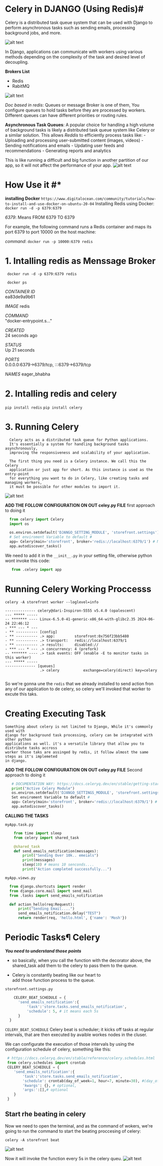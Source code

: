 
# Celery in DJANGO  (Using Redis)#

Celery is a distributed task queue system that can be used with Django
to perform asynchronous tasks such as sending emails, processing background
jobs, and more. 

![alt text](image.png)

In Django, applications can communicate with workers using various methods depending on the complexity of the task and desired level of decoupling.

  **Brokers List**
   - Redis
   - RabitMQ

![alt text](image-1.png)

*Doc based in redis*:
Queues or message Broker is one of them, You configure queues to hold tasks before they are processed by workers. Different queues can have different priorities or routing rules.

 **Asynchronous Task Queues**:
    A popular choice for handling a high volume of background tasks is likely 
    a distributed task queue system like Celery or a similar solution. This
    allows *Reddis* to efficiently process tasks like:
       - Uploading and processing user-submitted content (images, videos)
       - Sending notifications and emails
       - Updating user feeds and recommendations
       - Generating reports and analytics

This is like running a difficult and big function in another partition of our app, so it will not affect the performance of your app.
![alt text](image-2.png)


# How Use it #*
**installing Docker**
``https://www.digitalocean.com/community/tutorials/how-to-install-and-use-docker-on-ubuntu-20-04``
Installing Redis using Docker:
  ``` docker run -d -p 6379:6379```

  *6379*: Means FROM 6379 TO 6379
  
  For example, the following command runs a Redis container and maps its port 6379 to port 10000 on the host machine:

  *command*: 
    ``docker run -p 10000:6379 redis``
   
   # 1. Intalling redis as Menssage Broker #
   ``` docker run -d -p 6379:6379 redis```
  
   ``` docker ps```
 
   *CONTAINER ID*   
    ea83de9a9b61
   
   *IMAGE*
    redis

   *COMMAND*       
    "docker-entrypoint.s…"
   
   *CREATED*          
    24 seconds ago
   
   *STATUS*   
    Up 21 seconds

   *PORTS*     
    0.0.0.0:6379->6379/tcp, :::6379->6379/tcp

   *NAMES*
    eager_bhabha

   # 2. Intalling redis and celery #
   ```pip install redis```
   ```pip install celery```

   # 3. Running Celery #

      Celery acts as a distributed task queue for Python applications.
      It's essentially a system for handling background tasks asynchronously,
      improving the responsiveness and scalability of your application.

      The first thing you need is a Celery instance. We call this the Celery 
      application or just app for short. As this instance is used as the entry-point
      for everything you want to do in Celery, like creating tasks and managing workers,
      it must be possible for other modules to import it.
      
  ![alt text](image-3.png)

  **ADD THE FOLLOW CONFIGURATION ON OUT celey.py FILE**
  first approach to doing it
  ```py
    from celery import Celery
    import os

    os.environ.setdefault('DJANGO_SETTING_MODULE', 'storefront.settings')
    # Set enviroment Variable to default #
    app= Celery(main='storefront', broker='redis://localhost:6379/1') # Module Name 
    app.autodiscover_tasks()
  ```
  We need to add it in the ``__init__.py`` in your setting file, otherwise python  wont invoke 
  this code:
  ```py 
     from .celery import app
  ```

  # Running Celery Working Proccesss #
  ``celery -A storefront worker --loglevel=info``
 
  ```
  -------------- celery@dari-Inspiron-5555 v5.4.0 (opalescent)
  --- ***** ----- 
  -- ******* ---- Linux-6.5.0-41-generic-x86_64-with-glibc2.35 2024-06-24 22:46:12
  - *** --- * --- 
  - ** ---------- [config]
  - ** ---------- .> app:         storefront:0x756f23bb5480
  - ** ---------- .> transport:   redis://localhost:6379/1
  - ** ---------- .> results:     disabled://
  - *** --- * --- .> concurrency: 4 (prefork)
  -- ******* ---- .> task events: OFF (enable -E to monitor tasks in this worker)
  --- ***** ----- 
  -------------- [queues]
                  .> celery           exchange=celery(direct) key=celery
                  

  ```
  So we're gonna une the ```redis``` that we already installed to send action fron any of our 
  application to de celery, so celery we'll invoked that worker to excute this taks.

  # Creating Executing Task #
    Something about celery is not limited to Django, While it's commonly used with 
    django for background task processing, celery can be integrated with other python
    applications as well. it's a versatile library that allow you to distribute tasks accross 
    worker those taks are assinged by redis, it follow almost the same steps as it's implemeted 
    in django.

  **ADD THE FOLLOW CONFIGURATION ON OUT celey.py FILE**
  Second approach to doing it
  ```py
     # DOCUMENTATION WAY: https://docs.celeryq.dev/en/stable/getting-started/ first-steps-with-celery. html#redis
     print("Active Celery Module")
     os.environ.setdefault('DJANGO_SETTINGS_MODULE', 'storefront.settings')
     Set enviroment Variable to default #
     app= Celery(main='storefront', broker='redis://localhost:6379/1') # Module Name
     app.autodiscover_tasks()
  ```
  
  **CALLING THE TASKS**

  ```myApp.task.py```
  ```py
      from time import sleep
      from celery import shared_task

      @shared_task
      def send_emails_notification(messages):
          print("Sending Over 10k.. emeials")
          print(messages)
          sleep(10) # means 10 senconds....
          print("Action completed successfully...")   
  ```
  
  ```myApp.views.py```
  ```py
    from django.shortcuts import render
    from django.core.mail import send_mail
    from .tasks import send_emails_notification 

    def action_hello(req:Request):
        print("Sending Email....")
        send_emails_notification.delay("TEST")
        return render(req, 'hello.html', {'name': 'Mosh'})
  ```
  # Periodic Tasks¶ Celery #
  ***You need to understand those points***
  - so basically, when you call the function
    with the decorator above, the shared_task
    add them to  the celery to pass them to the
    queue.

  - Celery is constantly beating like our heart to  
    add those function process to the queue.

  ```storefront.settings.py```
  ```py
      CELERY_BEAT_SCHEDULE = {
        'send_emails_notification':{
            'task':'store.tasks.send_emails_notification',
            'schedule': 5, # it means each 5s 
        }
    }
  ```

  ```CELERY_BEAT_SCHEDULE```
  Celery beat is scheduler; it kicks off tasks at regular
  intervals, that are then executed by avaible workes nodes
  in the cluser.


  We can configurate the execution of those intervals by 
  using the configuration schedule of celery, something like
  this:
  ```py 
   # https://docs.celeryq.dev/en/stable/reference/celery.schedules.html
   from celery.schedules import crontab
   CELERY_BEAT_SCHEDULE = {
      'send_emails_notification':{
          'task':'store.tasks.send_emails_notification',
          'schedule': crontab(day_of_week=1, hour=7, minute=30), #(day_of_week=moday, hour=7, minute=30)
          'kwargs': {}, # optional,
          'args:':[],# optional 
      }
   }
  ```
 ## Start rhe beating in celery ##
 Now we need to open the terminal, and as the command 
 of wokers, we're going to run the command to start the 
 beating proccesing of celery:

 ```celery -A storefront beat```
 
  ![alt text](image-4.png)

  Now it will invoke the function every 5s in the 
  celery queu.
  ![alt text](image-5.png)

